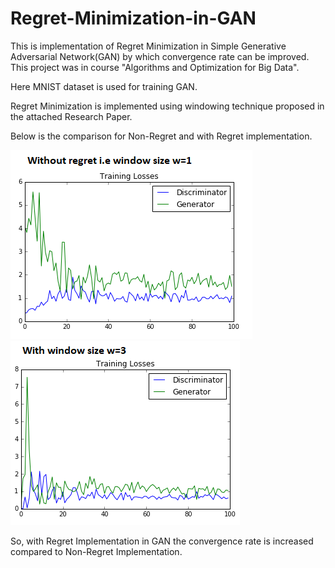 # Regret-Minimization-in-GAN

This is implementation of Regret Minimization in Simple Generative Adversarial Network(GAN) by which convergence rate can be improved. This project was in course "Algorithms and Optimization for Big Data".

Here MNIST dataset is used for training GAN.

Regret Minimization is implemented using windowing technique proposed in the attached Research Paper.

Below is the comparison for Non-Regret and with Regret implementation.



![alt text](https://github.com/shahharsh176/Regret-Minimization-in-GAN/blob/master/Without_Regret.png) ![alt text](https://github.com/shahharsh176/Regret-Minimization-in-GAN/blob/master/With_Regret.png) 

So, with Regret Implementation in GAN the convergence rate is increased compared to Non-Regret Implementation.



